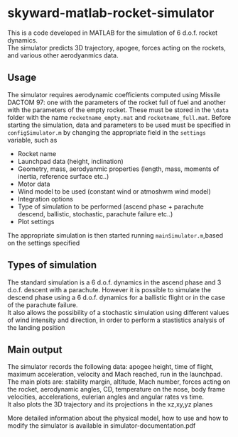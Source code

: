 # skyward-matlab-rocket-simulator
This is a code developed in MATLAB for the simulation of 6 d.o.f. rocket  dynamics. <br/>
The simulator predicts 3D trajectory, apogee, forces acting on the rockets, and various other aerodyanmics data. 

## Usage
The simulator requires aerodynamic coefficients computed using Missile DACTOM 97: one with the parameters of
the rocket full of fuel and another with the parameters of the empty rocket. These must be stored in the `\data` folder with the name `rocketname_empty.mat` and `rocketname_full.mat`.
Before starting the simulation, data and parameters to be used must be specified in `configSimulator.m` by changing the appropriate field in the `settings` variable, such as
* Rocket name
* Launchpad data (height, inclination)
* Geometry, mass, aerodyanmic properties (length, mass, moments of inertia, reference surface etc..)
* Motor data
* Wind model to be used (constant wind or atmoshwm wind model)
* Integration options
* Type of simulation to be performed (ascend phase + parachute descend, ballistic, stochastic, parachute failure etc..) 
* Plot settings

The appropriate simulation is then started running `mainSimulator.m`,based on the settings specified

## Types of simulation
The standard simulation is a 6 d.o.f. dynamics in the ascend phase and 3 d.o.f. descent with a parachute. However it is possible to simulate the descend phase using a 6 d.o.f. dynamics for a ballistic flight or in the case of the parachute failure. <br/>
It also allows the possibility of a stochastic simulation using different values of wind intensity and direction, in order to perform a stastistics analysis of the landing position

## Main output
The simulator records the following data: apogee height, time of flight, maximum acceleration, velocity and Mach reached, run in the launchpad. <br/>
The main plots are: stability margin, altitude, Mach number, forces acting on the rocket, aerodynamic angles, CD, temperature on the nose, body frame velocities, accelerations, eulerian angles and angular rates vs time. <br/> It also plots the 3D trajectory and its projections in the xz,xy,yz planes

More detailed information about the physical model, how to use and how to modify the simulator is available in simulator-documentation.pdf
